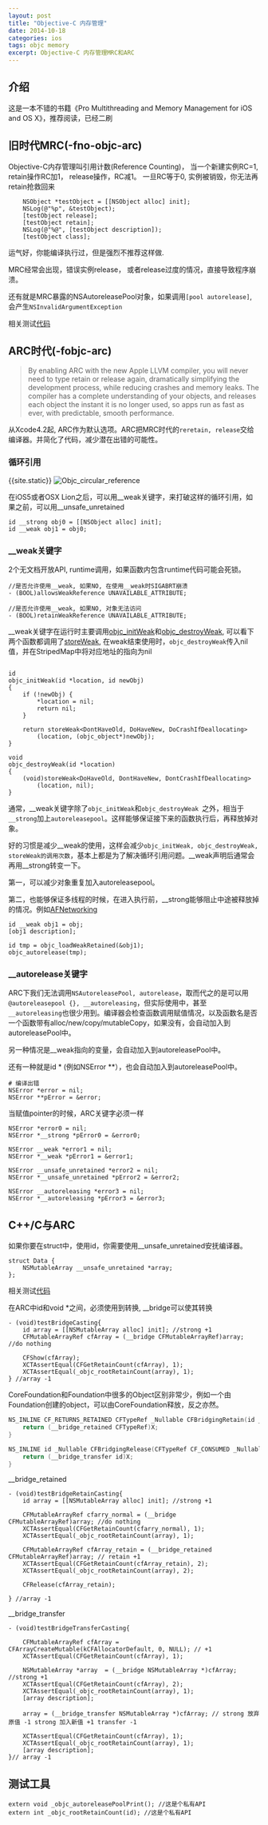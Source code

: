 ```yaml
---
layout: post
title: "Objective-C 内存管理"
date: 2014-10-18
categories: ios
tags: objc memory
excerpt: Objective-C 内存管理MRC和ARC
---
```


## 介绍

这是一本不错的书籍《Pro Multithreading and Memory Management
 for iOS and OS X》，推荐阅读，已经二刷

## 旧时代MRC(-fno-objc-arc)

Objective-C内存管理叫引用计数(Reference Counting)， 当一个新建实例RC=1, retain操作RC加1， release操作，RC减1。 一旦RC等于0, 实例被销毁，你无法再retain抢救回来

```objc
    NSObject *testObject = [[NSObject alloc] init];
    NSLog(@"%p", &testObject);
    [testObject release];
    [testObject retain];
    NSLog(@"%@", [testObject description]);
    [testObject class];
```
运气好，你能编译执行过，但是强烈不推荐这样做.

MRC经常会出现，错误实例release， 或者release过度的情况，直接导致程序崩溃。

还有就是MRC暴露的NSAutoreleasePool对象，如果调用`[pool autorelease]`, 会产生`NSInvalidArgumentException`

相关测试[代码](https://github.com/geemaple/geemaple.github.io/blob/master/_code/iOS/ObjcWarmUps/ObjcWarmUps/MRCWarmUPs.m)

## ARC时代(-fobjc-arc)

> By enabling ARC with the new Apple LLVM compiler, you will never need to type retain or release again, dramatically simplifying the development process, while reducing crashes and memory leaks. The compiler has a complete understanding of your objects, and releases each object the instant it is no longer used, so apps run as fast as ever, with predictable, smooth performance.

从Xcode4.2起, ARC作为默认选项。ARC把MRC时代的`reretain, release`交给编译器。并简化了代码，减少潜在出错的可能性。

### 循环引用
{{site.static}}
![Objc_circular_reference]({{site.static}}/images/Objc_circular_reference.png)

在iOS5或者OSX Lion之后，可以用__weak关键字，来打破这样的循环引用，如果之前，可以用__unsafe_unretained

```objc
id __strong obj0 = [[NSObject alloc] init];
id __weak obj1 = obj0;
```

### \_\_weak关键字

2个无文档开放API, runtime调用，如果函数内包含runtime代码可能会死锁。
```objc
//是否允许使用__weak, 如果NO, 在使用__weak时SIGABRT崩溃
- (BOOL)allowsWeakReference UNAVAILABLE_ATTRIBUTE;

//是否允许使用__weak, 如果NO, 对象无法访问
- (BOOL)retainWeakReference UNAVAILABLE_ATTRIBUTE;
```


\_\_weak关键字在运行时主要调用[objc_initWeak](https://github.com/geemaple/objc4-709/blob/master/runtime/NSObject.mm#L425-L463)和[objc_destroyWeak](https://github.com/geemaple/objc4-709/blob/master/runtime/NSObject.mm#L466-L482), 可以看下两个函数都调用了[storeWeak](https://github.com/geemaple/objc4-709/blob/master/runtime/NSObject.mm#L290-L387), 在weak结束使用时，`objc_destroyWeak`传入nil值，并在StripedMap中将对应地址的指向为nil

```objc

id
objc_initWeak(id *location, id newObj)
{
    if (!newObj) {
        *location = nil;
        return nil;
    }

    return storeWeak<DontHaveOld, DoHaveNew, DoCrashIfDeallocating>
        (location, (objc_object*)newObj);
}

void
objc_destroyWeak(id *location)
{
    (void)storeWeak<DoHaveOld, DontHaveNew, DontCrashIfDeallocating>
        (location, nil);
}
```

通常，\_\_weak关键字除了`objc_initWeak`和`objc_destroyWeak `之外，相当于`__strong`加上`autoreleasepool`。这样能够保证接下来的函数执行后，再释放掉对象。

好的习惯是减少\_\_weak的使用，这样会减少`objc_initWeak, objc_destroyWeak, storeWeak的调用次数`，基本上都是为了解决循环引用问题。\_\_weak声明后通常会再用\_\_strong转变一下。

第一，可以减少对象重复加入autoreleasepool。

第二，也能够保证多线程的时候，在进入执行前，\_\_strong能够阻止中途被释放掉的情况。例如[AFNetworking](https://github.com/AFNetworking/AFNetworking/blob/f51f0b8533e1e5d549ef718eed60f7637f249d41/AFNetworking/AFNetworkReachabilityManager.m#L209-L218)

```objc
id __weak obj1 = obj;
[obj1 description];

id tmp = objc_loadWeakRetained(&obj1);
objc_autorelease(tmp);
```

### \_\_autorelease关键字

ARC下我们无法调用`NSAutoreleasePool, autorelease`，取而代之的是可以用 `@autoreleasepool {}, __autoreleasing`，但实际使用中，甚至`__autoreleasing`也很少用到。编译器会检查函数调用赋值情况，以及函数名是否一个函数带有alloc/new/copy/mutableCopy，如果没有，会自动加入到autoreleasePool中。

另一种情况是__weak指向的变量，会自动加入到autoreleasePool中。

还有一种就是id * (例如NSError **），也会自动加入到autoreleasePool中。

```objc
# 编译出错
NSError *error = nil;
NSError **pError = &error;
```
当赋值pointer的时候，ARC关键字必须一样

```objc
NSError *error0 = nil;
NSError *__strong *pError0 = &error0;

NSError __weak *error1 = nil;
NSError *__weak *pError1 = &error1;

NSError __unsafe_unretained *error2 = nil;
NSError *__unsafe_unretained *pError2 = &error2;

NSError __autoreleasing *error3 = nil;
NSError *__autoreleasing *pError3 = &error3;
```

## C++/C与ARC
如果你要在struct中，使用id，你需要使用\_\_unsafe_unretained安抚编译器。

```objc
struct Data {
	NSMutableArray __unsafe_unretained *array;
};
```

相关测试[代码](https://github.com/geemaple/geemaple.github.io/blob/master/_code/iOS/ObjcWarmUps/ObjcWarmUps/ARCWarmUps.m)

在ARC中id和void *之间，必须使用到转换, \_\_bridge可以使其转换

```objc
- (void)testBridgeCasting{
    id array = [[NSMutableArray alloc] init]; //strong +1
    CFMutableArrayRef cfArray = (__bridge CFMutableArrayRef)array; //do nothing

    CFShow(cfArray);
    XCTAssertEqual(CFGetRetainCount(cfArray), 1);
    XCTAssertEqual(_objc_rootRetainCount(array), 1);
} //array -1
```

CoreFoundation和Foundation中很多的Object区别非常少，例如一个由Foundation创建的object，可以由CoreFoundation释放，反之亦然。

```c++
NS_INLINE CF_RETURNS_RETAINED CFTypeRef _Nullable CFBridgingRetain(id _Nullable X) {
    return (__bridge_retained CFTypeRef)X;
}

NS_INLINE id _Nullable CFBridgingRelease(CFTypeRef CF_CONSUMED _Nullable X) {
    return (__bridge_transfer id)X;
}
```

\_\_bridge_retained

```objc
- (void)testBridgeRetainCasting{
    id array = [[NSMutableArray alloc] init]; //strong +1

    CFMutableArrayRef cfarry_normal = (__bridge CFMutableArrayRef)array; //do nothing
    XCTAssertEqual(CFGetRetainCount(cfarry_normal), 1);
    XCTAssertEqual(_objc_rootRetainCount(array), 1);

    CFMutableArrayRef cfArray_retain = (__bridge_retained CFMutableArrayRef)array; // retain +1
    XCTAssertEqual(CFGetRetainCount(cfArray_retain), 2);
    XCTAssertEqual(_objc_rootRetainCount(array), 2);

    CFRelease(cfArray_retain);

} //array -1

```

\_\_bridge_transfer

```objc
- (void)testBridgeTransferCasting{

    CFMutableArrayRef cfArray = CFArrayCreateMutable(kCFAllocatorDefault, 0, NULL); // +1
    XCTAssertEqual(CFGetRetainCount(cfArray), 1);

    NSMutableArray *array  = (__bridge NSMutableArray *)cfArray; //strong +1
    XCTAssertEqual(CFGetRetainCount(cfArray), 2);
    XCTAssertEqual(_objc_rootRetainCount(array), 1);
    [array description];

    array = (__bridge_transfer NSMutableArray *)cfArray; // strong 放弃原值 -1 strong 加入新值 +1 transfer -1

    XCTAssertEqual(CFGetRetainCount(cfArray), 1);
    XCTAssertEqual(_objc_rootRetainCount(array), 1);
    [array description];
}// array -1
```

## 测试工具

```objc
extern void _objc_autoreleasePoolPrint(); //这是个私有API
extern int _objc_rootRetainCount(id); //这是个私有API
```
